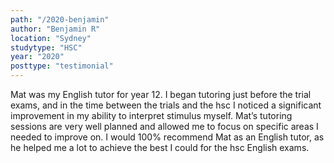 ```yaml
---
path: "/2020-benjamin"
author: "Benjamin R"
location: "Sydney"
studytype: "HSC"
year: "2020"
posttype: "testimonial"
---
```


Mat was my English tutor for year 12. I began tutoring just before the trial exams, and in the 
time between the trials and the hsc I noticed a significant improvement in my ability to interpret 
stimulus myself. Mat’s tutoring sessions are very well planned and allowed me to focus on specific 
areas I needed to improve on. I would 100% recommend Mat as an English tutor, as he helped me a 
lot to achieve the best I could for the hsc English exams.